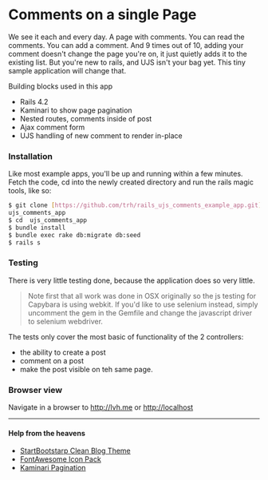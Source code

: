 # Comments on a single Page

We see it each and every day.  A page with comments.  You can read the comments.  You can add a comment.  And 9 times out of 10, adding your comment doesn't change the page you're on, it just quietly adds it to the existing list.  But you're new to rails, and UJS isn't your bag yet.  This tiny sample application will change that.

Building blocks used in this app

  - Rails 4.2
  - Kaminari to show page pagination
  - Nested routes, comments inside of post
  - Ajax comment form
  - UJS handling of new comment to render in-place


### Installation 

Like most example apps, you'll be up and running within a few minutes.  Fetch the code, cd into the newly created directory and run the rails magic tools, like so:
```sh
$ git clone [https://github.com/trh/rails_ujs_comments_example_app.git]
ujs_comments_app
$ cd  ujs_comments_app
$ bundle install
$ bundle exec rake db:migrate db:seed
$ rails s 
```

### Testing
There is very little testing done, because the application does so very little.

> Note first that all work was done in OSX originally so the js testing for Capybara is using webkit.  If  you'd like to use selenium instead, simply uncomment the gem in the Gemfile and change the javascript driver to selenium webdriver.

The  tests only cover the most basic of functionality of the 2 controllers: 
- the ability to create a post
- comment on a post
- make the post visible on teh same page.

### Browser view
Navigate in a browser to <http://lvh.me> or <http://localhost>

----

#### Help from the heavens
* [StartBootstarp Clean Blog Theme](http://startbootstrap.com/template-overviews/clean-blog/)
* [FontAwesome Icon Pack](https://github.com/FortAwesome/Font-Awesome/)
* [Kaminari Pagination](https://github.com/amatsuda/kaminari)


